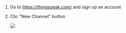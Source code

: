 
1. Go to https://thingspeak.com/ and sign up an account

2. Clic "New Channel" button

    ![](https://github.com/Raydivine/IoT-of-Modern-Agriculture/blob/master/Doc/Image/thingSpeak/ThingSpeak.PNG)
   
